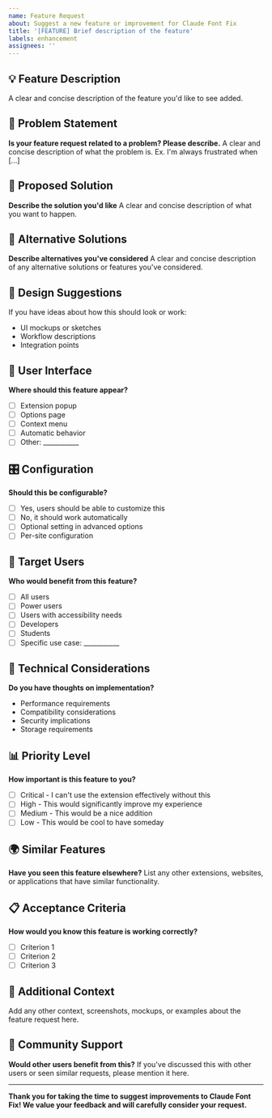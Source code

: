 ```yaml
---
name: Feature Request
about: Suggest a new feature or improvement for Claude Font Fix
title: '[FEATURE] Brief description of the feature'
labels: enhancement
assignees: ''
---
```


## 💡 Feature Description
A clear and concise description of the feature you'd like to see added.

## 🎯 Problem Statement
**Is your feature request related to a problem? Please describe.**
A clear and concise description of what the problem is. Ex. I'm always frustrated when [...]

## 💭 Proposed Solution
**Describe the solution you'd like**
A clear and concise description of what you want to happen.

## 🔄 Alternative Solutions
**Describe alternatives you've considered**
A clear and concise description of any alternative solutions or features you've considered.

## 🎨 Design Suggestions
If you have ideas about how this should look or work:
- UI mockups or sketches
- Workflow descriptions
- Integration points

## 📱 User Interface
**Where should this feature appear?**
- [ ] Extension popup
- [ ] Options page
- [ ] Context menu
- [ ] Automatic behavior
- [ ] Other: ___________

## 🎛️ Configuration
**Should this be configurable?**
- [ ] Yes, users should be able to customize this
- [ ] No, it should work automatically
- [ ] Optional setting in advanced options
- [ ] Per-site configuration

## 👥 Target Users
**Who would benefit from this feature?**
- [ ] All users
- [ ] Power users
- [ ] Users with accessibility needs
- [ ] Developers
- [ ] Students
- [ ] Specific use case: ___________

## 🔧 Technical Considerations
**Do you have thoughts on implementation?**
- Performance requirements
- Compatibility considerations
- Security implications
- Storage requirements

## 📊 Priority Level
**How important is this feature to you?**
- [ ] Critical - I can't use the extension effectively without this
- [ ] High - This would significantly improve my experience
- [ ] Medium - This would be a nice addition
- [ ] Low - This would be cool to have someday

## 🌍 Similar Features
**Have you seen this feature elsewhere?**
List any other extensions, websites, or applications that have similar functionality.

## 📋 Acceptance Criteria
**How would you know this feature is working correctly?**
- [ ] Criterion 1
- [ ] Criterion 2
- [ ] Criterion 3

## 🎁 Additional Context
Add any other context, screenshots, mockups, or examples about the feature request here.

## 💬 Community Support
**Would other users benefit from this?**
If you've discussed this with other users or seen similar requests, please mention it here.

---

**Thank you for taking the time to suggest improvements to Claude Font Fix! We value your feedback and will carefully consider your request.**